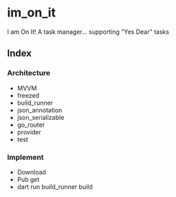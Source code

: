 # im_on_it

I am On It! 
A task manager... supporting "Yes Dear" tasks

## Index

### Architecture
* MVVM
* freezed
* build_runner
* json_annotation
* json_serializable
* go_router
* provider
* test

### Implement
* Download
* Pub get
* dart run build_runner build